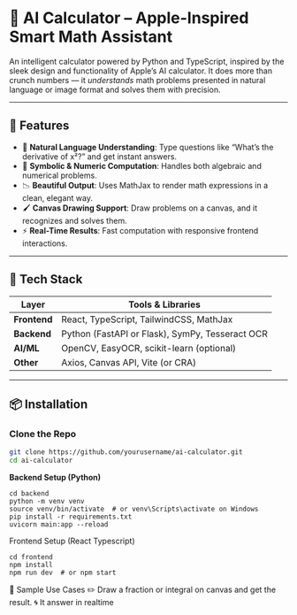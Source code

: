# 🧠 AI Calculator – Apple-Inspired Smart Math Assistant

An intelligent calculator powered by Python and TypeScript, inspired by the sleek design and functionality of Apple’s AI calculator. It does more than crunch numbers — it *understands* math problems presented in natural language or image format and solves them with precision.

---

## 🚀 Features


- 💬 **Natural Language Understanding**: Type questions like “What’s the derivative of x²?” and get instant answers.
- 🧮 **Symbolic & Numeric Computation**: Handles both algebraic and numerical problems.
- 📉 **Beautiful Output**: Uses MathJax to render math expressions in a clean, elegant way.
- 🖌️ **Canvas Drawing Support**: Draw problems on a canvas, and it recognizes and solves them.
- ⚡ **Real-Time Results**: Fast computation with responsive frontend interactions.
  

---

## 🧰 Tech Stack

| Layer        | Tools & Libraries                        |
|--------------|------------------------------------------|
| **Frontend** | React, TypeScript, TailwindCSS, MathJax  |
| **Backend**  | Python (FastAPI or Flask), SymPy, Tesseract OCR |
| **AI/ML**    | OpenCV, EasyOCR, scikit-learn (optional) |
| **Other**    | Axios, Canvas API, Vite (or CRA)         |

---

## 📦 Installation
### Clone the Repo

```bash
git clone https://github.com/yourusername/ai-calculator.git
cd ai-calculator
```

**Backend Setup (Python)**
```
cd backend
python -m venv venv
source venv/bin/activate  # or venv\Scripts\activate on Windows
pip install -r requirements.txt
uvicorn main:app --reload
```

Frontend Setup (React Typescript)
```
cd frontend
npm install
npm run dev  # or npm start
```

🧪 Sample Use Cases
✏️ Draw a fraction or integral on canvas and get the result.
🌀 It answer in realtime

    
